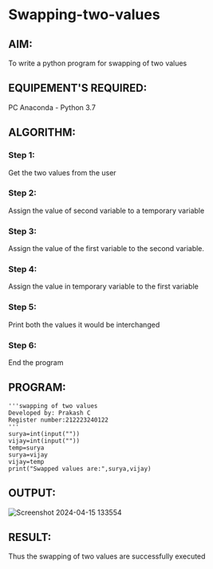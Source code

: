 # Swapping-two-values
## AIM:
To write a python program for swapping of two values
## EQUIPEMENT'S REQUIRED: 
PC
Anaconda - Python 3.7
## ALGORITHM: 
### Step 1:
Get the two values from the user
### Step 2: 
Assign the value of second variable to a temporary variable 
### Step 3: 
Assign the value of the first variable to the second variable.
### Step 4:  
Assign the value in temporary variable to the first variable
### Step 5: 
Print both the values it would be interchanged
### Step 6: 
End the program
## PROGRAM:
````
'''swapping of two values
Developed by: Prakash C
Register number:212223240122
'''
surya=int(input(""))
vijay=int(input(""))
temp=surya
surya=vijay
vijay=temp
print("Swapped values are:",surya,vijay)
````
## OUTPUT:

![Screenshot 2024-04-15 133554](https://github.com/Prakash-Chandran/Swapping-two-values/assets/147120899/337ee214-f34d-4dc0-82b7-a3552caf5b88)


## RESULT:
Thus the swapping of two values are successfully executed




